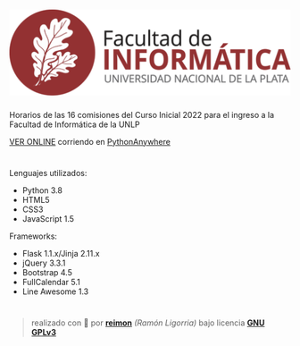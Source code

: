 # ![](static/logo-info.png)
Horarios de las 16 comisiones del Curso Inicial 2022 para el ingreso a la Facultad de Informática de la UNLP

[VER ONLINE](https://bit.ly/ingreso-info-curso-inicial-2022) corriendo en [PythonAnywhere](https://www.pythonanywhere.com/)
#

Lenguajes utilizados:
- Python 3.8
- HTML5
- CSS3
- JavaScript 1.5

Frameworks:
- Flask 1.1.x/Jinja 2.11.x
- jQuery 3.3.1
- Bootstrap 4.5
- FullCalendar 5.1
- Line Awesome 1.3
#
> realizado con 💚 por [**reimon**](//github.com/reimonlp) *(Ramón Ligorria)* bajo licencia [**GNU GPLv3**](LICENSE)

